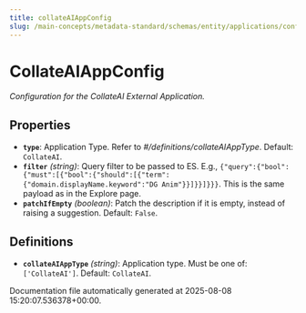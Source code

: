 ```yaml
---
title: collateAIAppConfig
slug: /main-concepts/metadata-standard/schemas/entity/applications/configuration/external/collateaiappconfig
---
```


# CollateAIAppConfig

*Configuration for the CollateAI External Application.*

## Properties

- **`type`**: Application Type. Refer to *#/definitions/collateAIAppType*. Default: `CollateAI`.
- **`filter`** *(string)*: Query filter to be passed to ES. E.g., `{"query":{"bool":{"must":[{"bool":{"should":[{"term":{"domain.displayName.keyword":"DG Anim"}}]}}]}}}`. This is the same payload as in the Explore page.
- **`patchIfEmpty`** *(boolean)*: Patch the description if it is empty, instead of raising a suggestion. Default: `False`.
## Definitions

- **`collateAIAppType`** *(string)*: Application type. Must be one of: `['CollateAI']`. Default: `CollateAI`.


Documentation file automatically generated at 2025-08-08 15:20:07.536378+00:00.
